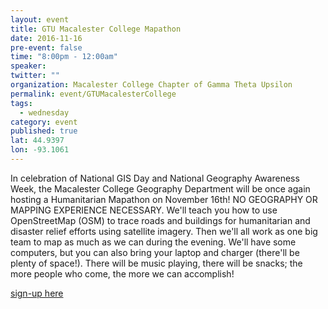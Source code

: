 ```yaml
---
layout: event
title: GTU Macalester College Mapathon
date: 2016-11-16
pre-event: false
time: "8:00pm - 12:00am"
speaker: 
twitter: ""
organization: Macalester College Chapter of Gamma Theta Upsilon
permalink: event/GTUMacalesterCollege
tags: 
  - wednesday
category: event
published: true
lat: 44.9397
lon: -93.1061
---
```


In celebration of National GIS Day and National Geography Awareness Week, 
the Macalester College Geography Department will be once again hosting a Humanitarian Mapathon on November 16th! 
NO GEOGRAPHY OR MAPPING EXPERIENCE NECESSARY. We'll teach you how to use OpenStreetMap (OSM) to trace roads and 
buildings for humanitarian and disaster relief efforts using satellite imagery. Then we'll all work as one big 
team to map as much as we can during the evening. We'll have some computers, but you can also bring your laptop and charger 
(there'll be plenty of space!). There will be music playing, there will be snacks; the more people who come, the more we can accomplish!

[sign-up here](https://www.facebook.com/events/1747140155550073/)
